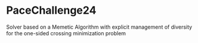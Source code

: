 # PaceChallenge24
Solver based on a Memetic Algorithm with explicit management of diversity for the one-sided crossing minimization problem
